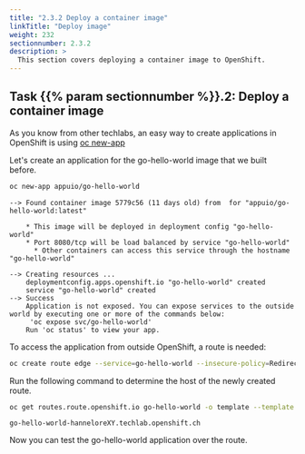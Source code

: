 ```yaml
---
title: "2.3.2 Deploy a container image"
linkTitle: "Deploy image"
weight: 232
sectionnumber: 2.3.2
description: >
  This section covers deploying a container image to OpenShift.
---
```


## Task {{% param sectionnumber %}}.2: Deploy a container image

As you know from other techlabs, an easy way to create applications in OpenShift is using [oc new-app](https://docs.openshift.com/container-platform/latest/cli_reference/openshift_cli/developer-cli-commands.html#new-app)

Let's create an application for the go-hello-world image that we built before.

```bash
oc new-app appuio/go-hello-world
```

```
--> Found container image 5779c56 (11 days old) from  for "appuio/go-hello-world:latest"

    * This image will be deployed in deployment config "go-hello-world"
    * Port 8080/tcp will be load balanced by service "go-hello-world"
      * Other containers can access this service through the hostname "go-hello-world"

--> Creating resources ...
    deploymentconfig.apps.openshift.io "go-hello-world" created
    service "go-hello-world" created
--> Success
    Application is not exposed. You can expose services to the outside world by executing one or more of the commands below:
     'oc expose svc/go-hello-world'
    Run 'oc status' to view your app.
```

To access the application from outside OpenShift, a route is needed:

```bash
oc create route edge --service=go-hello-world --insecure-policy=Redirect
```

Run the following command to determine the host of the newly created route.

```bash
oc get routes.route.openshift.io go-hello-world -o template --template '{{.spec.host}}{{"\n"}}'
```

```
go-hello-world-hanneloreXY.techlab.openshift.ch
```

Now you can test the go-hello-world application over the route.
